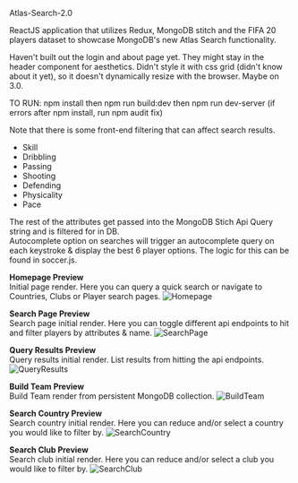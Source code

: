 Atlas-Search-2.0

ReactJS application that utilizes Redux, MongoDB stitch and the FIFA 20 players dataset to showcase MongoDB's new Atlas Search functionality.

Haven't built out the login and about page yet. They might stay in the header component for aesthetics.
Didn't style it with css grid (didn't know about it yet), so it doesn't dynamically resize with the browser. Maybe on 3.0.

TO RUN: npm install then npm run build:dev then npm run dev-server (if errors after npm install, run npm audit fix)


Note that there is some front-end filtering that can affect search results.
* Skill
* Dribbling
* Passing
* Shooting
* Defending
* Physicality
* Pace

The rest of the attributes get passed into the MongoDB Stich Api Query string and is filtered for in DB. <br />
Autocomplete option on searches will trigger an autocomplete query on each keystroke & display the best 6 player options. The logic for this can be found in soccer.js.

**Homepage Preview** <br />
Initial page render. Here you can query a quick search or navigate to Countries, Clubs or Player search pages.
![Homepage](/github-images/landing.png)

**Search Page Preview** <br />
Search page initial render. Here you can toggle different api endpoints to hit and filter players by attributes & name.
![SearchPage](/github-images/searchplayer.png)

**Query Results Preview** <br />
Query results initial render. List results from hitting the api endpoints.
![QueryResults](/github-images/queryresults.png)

**Build Team Preview** <br />
Build Team render from persistent MongoDB collection. 
![BuildTeam](/github-images/buildteam.png)

**Search Country Preview** <br />
Search country initial render. Here you can reduce and/or select a country you would like to filter by.
![SearchCountry](/github-images/country.png)

**Search Club Preview** <br />
Search club initial render. Here you can reduce and/or select a club you would like to filter by.
![SearchClub](/github-images/club.png)
